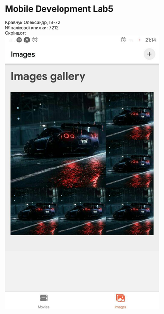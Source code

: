 # Mobile Development Lab5 

Кравчук Олександр, ІВ-72  
№ залікової книжки: 7212  
Скріншот:  
![](screenshots/image1.jpg) 
